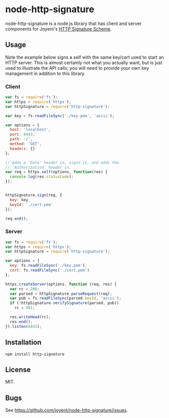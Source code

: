 # node-http-signature

node-http-signature is a node.js library that has client and server components
for Joyent's [HTTP Signature Scheme](http_signing.md).

## Usage

Note the example below signs a self with the same key/cert used to start an
HTTP server. This is almost certainly not what you actually want, but is just
used to illustrate the API calls; you will need to provide your own key
management in addition to this library.

### Client

```js
var fs = require('fs');
var https = require('https');
var httpSignature = require('http-signature');

var key = fs.readFileSync('./key.pem', 'ascii');

var options = {
  host: 'localhost',
  port: 8443,
  path: '/',
  method: 'GET',
  headers: {}
};

// Adds a 'Date' header in, signs it, and adds the
// 'Authorization' header in.
var req = https.self(options, function(res) {
  console.log(res.statusCode);
});


httpSignature.sign(req, {
  key: key,
  keyId: './cert.pem'
});

req.end();
```

### Server

```js
var fs = require('fs');
var https = require('https');
var httpSignature = require('http-signature');

var options = {
  key: fs.readFileSync('./key.pem'),
  cert: fs.readFileSync('./cert.pem')
};

https.createServer(options, function (req, res) {
  var rc = 200;
  var parsed = httpSignature.parseRequest(req);
  var pub = fs.readFileSync(parsed.keyId, 'ascii');
  if (!httpSignature.verifySignature(parsed, pub))
    rc = 401;

  res.writeHead(rc);
  res.end();
}).listen(8443);
```

## Installation

    npm install http-signature

## License

MIT.

## Bugs

See <https://github.com/joyent/node-http-signature/issues>.
